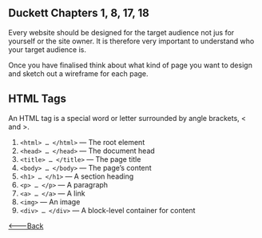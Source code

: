 ## Duckett Chapters 1, 8, 17, 18
Every website should be designed for the target audience not jus for yourself or the site owner. It is therefore very important to understand who your target audience is.

Once you have finalised think about what kind of page you want to design and sketch out a wireframe for each page.

## HTML Tags
An HTML tag is a special word or letter surrounded by angle brackets, < and >.

1. `<html> … </html>` — The root element
2. `<head> … </head>` — The document head
3. `<title> … </title>` — The page title
4. `<body> … </body>` — The page’s content
5. `<h1> … </h1>` — A section heading
6. `<p> … </p>` — A paragraph
7. `<a> … </a>` — A link
8. `<img>` — An image
9. `<div> … </div>` — A block-level container for content

[<---Back](README.md)